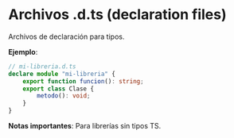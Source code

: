 # Archivos .d.ts (declaration files)

Archivos de declaración para tipos.

**Ejemplo**:

```typescript
// mi-libreria.d.ts
declare module "mi-libreria" {
    export function funcion(): string;
    export class Clase {
        metodo(): void;
    }
}
```

**Notas importantes**: Para librerías sin tipos TS.